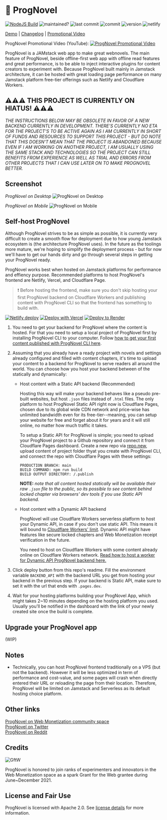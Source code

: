 # 🚀 ProgNovel

[![NodeJS Build](https://github.com/prognoveljs/prognovel-app/actions/workflows/nodejs.yml/badge.svg)](https://github.com/prognoveljs/prognovel-app/actions/workflows/nodejs.yml)
![maintained?](https://img.shields.io/badge/maintained%3F-yes-green.svg)
![last commit](https://img.shields.io/github/last-commit/prognoveljs/prognovel-app/develop)
![commit](https://img.shields.io/github/commit-activity/m/prognoveljs/prognovel-app/develop)
![version](https://img.shields.io/github/package-json/v/prognoveljs/prognovel-app)
![netlify](https://img.shields.io/netlify/da504f88-e78c-4e63-bed4-52ebf13860b2)

[Demo](https://demo.prognovel.com) | [Changelog](CHANGELOG.md) | [Promotional Video](https://youtu.be/4nBUq1638zk)

ProgNovel Promotional Video (YouTube):
[![ProgNovel Promotional Video](images/pv-screenshot.png)](https://youtu.be/4nBUq1638zk)

ProgNovel is a JAMstack web app to make great webnovels. The main feature of ProgNovel, beside offline-first
web app with offline read features and great performance, is to be able to inject interactive plugins
for content creators to experiment with. Because ProgNovel built mainly in Jamstack architecture, it can be hosted with great loading page performance on many Jamstack platform free-tier offerings such as Netlify and Cloudflare Workers.

## ⚠️⚠️⚠️ THIS PROJECT IS CURRENTLY ON HIATUS! ⚠️⚠️⚠️

_THE INSTRUCTIONS BELOW MAY BE OBSOLETE IN FAVOR OF A NEW BACKEND CURRENTLY IN DEVELOPMENT. THERE'S CURRENTLY NO ETA FOR THE PROJECT'S TO BE ACTIVE AGAIN AS I AM CURRENTLY IN SHORT OF FUNDS AND RESOURCES TO SUPPORT THIS PROJECT - BUT DO NOTE THAT THIS DOESN'T MEAN THAT THE PROJECT IS ABANDONED BECAUSE EVEN IF I AM WORKING ON ANOTHER PROJECT, I AM USUALLY USING THE SAME STACK AND TECHNOLOGIES SO THE PROJECT CAN STILL BENEFITS FROM EXPERIENCE AS WELL AS TRIAL AND ERRORS FROM OTHER PROJECTS THAT I CAN USE LATER ON TO MAKE PROGNOVEL BETTER._

## Screenshot

_ProgNovel on Desktop_
![ProgNovel on Desktop](images/prognovel-desktop-new.jpg "ProgNovel on Desktop")

_ProgNovel on Mobile_
![ProgNovel on Mobile](images/prognovel-mobile.jpg "ProgNovel on Mobile")

## Self-host ProgNovel

Although ProgNovel strives to be as simple as possible, it is currently very difficult to create a smooth flow for deployment due to how young Jamstack ecosystem is (the architecture ProgNovel uses). In the future as the toolings more mature, we're hoping to simplify the deployment process - but for now we'll have to get our hands dirty and go through several steps in getting your ProgNovel ready.

ProgNovel works best when hosted on Jamstack platforms for performance and effiency purpose. Recommended platforms to host ProgNovel's frontend are Netlify, Vercel, and Cloudflare Page.

> ❗ Before hosting the frontend, make sure you don't skip hosting your first ProgNovel backend on Cloudflare Workers and publishing content with ProgNovel CLI so that the frontend has something to build with.

[![Netlify deploy](https://www.netlify.com/img/deploy/button.svg)](https://app.netlify.com/start/deploy?repository=https://github.com/prognoveljs/prognovel-app#BACKEND_API=https://prognovel-api.YOUR-CF-WORKERS-ACCOUNT.workers.dev)
[![Deploy with Vercel](https://vercel.com/button)](https://vercel.com/new/clone?repository-url=https%3A%2F%2Fgithub.com%2Fprognoveljs%2Fprognovel-app&env=BACKEND_API&envDescription=Connect%20your%20ProgNovel%20App%20frontend%20with%20an%20existing%20backend.&envLink=https%3A%2F%2Fgithub.com%2Fprognoveljs%2Fprognovel-workers&project-name=prognovel-app&repo-name=my-prognovel-app&redirect-url=https%3A%2F%2Fgithub.com%2Fprognoveljs%2Fprognovel-app&demo-title=ProgNovel%20App&demo-description=The%20next-generation%20web%20app%20to%20hose%20webnovels.&demo-url=https%3A%2F%2Fdemo.prognovel.com&demo-image=https%3A%2F%2Fprognovel-static.b-cdn.net%2Fprognovel-static-images%2Fprognovel-new-ss.png)
[![Deploy to Render](https://render.com/images/deploy-to-render-button.svg)](https://render.com/deploy?repo=https://github.com/prognoveljs/prognovel-app)

1. You need to get your backend for ProgNovel where the content is hosted. For that you need to setup a local project of ProgNovel first by installing ProgNovel CLI to your computer. Follow [how to get your first content published with ProgNovel CLI here](https://github.com/prognoveljs/prognovel-cli).
2. Assuming that you already have a ready project with novels and settings already configured and filled with content chapters, it's time to upload your content to a backend for ProgNovel to serve readers all around the world. You can choose how you host your backend between of the statically and dynamically:

   - Host content with a Static API backend (Recommended)

     Hosting this way will make your backend behaves like a pseudo pre-built websites, but host `.json` files instead of `.html` files. The only platform to host ProgNovel Static API right now is Cloudflare Pages, chosen due to its global wide CDN network and price-wise has unlimited bandwidth even for its free-tier--meaning, you can setup your website for free and forget about it for years and it will still online, no matter how much traffic it takes.

     To setup a Static API for ProgNovel is simple; you need to upload your ProgNovel project to a Github repository and connect it from Cloudflare Pages dashboard. Create a new repo via [repo.new](https://repo.new/), upload content of project folder thyat you create with ProgNovel CLI, and connect the repo with Cloudflare Pages with these settings:

     ```
     PRODUCTION BRANCH: main
     BUILD COMMAND: npm run build
     BUILD OUTPUT DIRECTORY: /.publish
     ```

     **NOTE:** _note that all content hosted statically will be available their raw `.json` file to the public, so its possible to see content behind locked chapter via browsers' dev tools if you use Static API backend._

   - Host content with a Dynamic API backend

     ProgNovel will use Cloudflare Workers serverless platform to host your Dynamic API, in case if you don't use static API. This means it will bound to [Cloudflare Workers' limit](https://developers.cloudflare.com/workers/platform/limits/#worker-limits). Dynamic API might have features like secure locked chapters and Web Monetization receipt verification in the future.

     You need to host on Cloudflare Workers with some content already online on Cloudflare Workers network. [Read how to host a worker for Dynamic API ProgNovel backend here.](https://github.com/prognoveljs/prognovel-workers)

3. Click deploy button from this repo's readme. Fill the environment variable `BACKEND_API` with the backend URL you get from hosting your backend in the previous step. If your backend is Static API, make sure to set it with the url that ends with `.pages.dev`.

4. Wait for your hosting platforms building your ProgNovel App, which might takes 2~10 minutes depending on the hosting platform you used. Usually you'll be notified in the dashboard with the link of your newly created site once the build is complete.

## Upgrade your ProgNovel app

(WIP)

## Notes

- Technically, you can host ProgNovel frontend traditionally on a VPS (but not the backend). However it will be less optimized in term of performance and cost-value, and some pages will crash when directly entered their URL or reloading the page from their location. Therefore, ProgNovel will be limited on Jamstack and Serverless as its default hosting choice platform.

## Other links

[ProgNovel on Web Monetization community space](https://community.webmonetization.org/prognovel)<br/>
[ProgNovel on Twitter](https://twitter.com/ProgNovel)<br/>
[ProgNovel on Reddit](https://www.reddit.com/r/prognovel)

## Credits

![GftW](images/gftw.jpg)

ProgNovel is honored to join ranks of experimenters and innovators in the Web Monetization space as a spark Grant for the Web grantee during June~December 2021.

## License and Fair Use

ProgNovel is licensed with Apache 2.0. See [license details](LICENSE.md) for more information.
